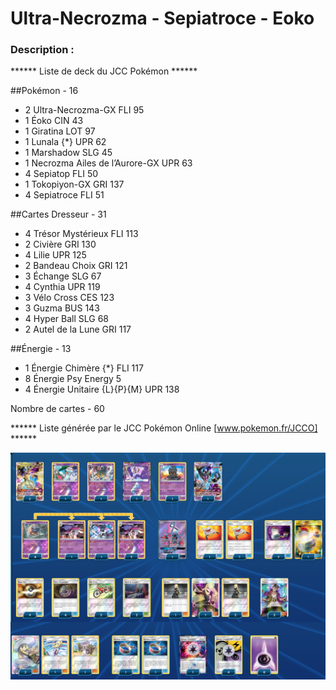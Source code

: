 # Ultra-Necrozma - Sepiatroce - Eoko


### Description : 


****** Liste de deck du JCC Pokémon ******

##Pokémon - 16

* 2 Ultra-Necrozma-GX FLI 95
* 1 Éoko CIN 43
* 1 Giratina LOT 97
* 1 Lunala {*} UPR 62
* 1 Marshadow SLG 45
* 1 Necrozma Ailes de l’Aurore-GX UPR 63
* 4 Sepiatop FLI 50
* 1 Tokopiyon-GX GRI 137
* 4 Sepiatroce FLI 51

##Cartes Dresseur - 31

* 4 Trésor Mystérieux FLI 113
* 2 Civière GRI 130
* 4 Lilie UPR 125
* 2 Bandeau Choix GRI 121
* 3 Échange SLG 67
* 4 Cynthia UPR 119
* 3 Vélo Cross CES 123
* 3 Guzma BUS 143
* 4 Hyper Ball SLG 68
* 2 Autel de la Lune GRI 117

##Énergie - 13

* 1 Énergie Chimère {*} FLI 117
* 8 Énergie Psy Energy 5
* 4 Énergie Unitaire {L}{P}{M} UPR 138

Nombre de cartes - 60

****** Liste générée par le JCC Pokémon Online [www.pokemon.fr/JCCO] ******


![alt text](img/Ultra-NecrozmaSepiatroceEoko.png)
